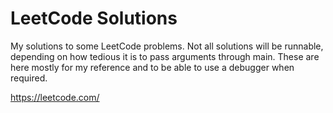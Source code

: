 # LeetCode Solutions
My solutions to some LeetCode problems. Not all solutions will be runnable, depending on how tedious it is to pass arguments through main. 
These are here mostly for my reference and to be able to use a debugger when required.

https://leetcode.com/
